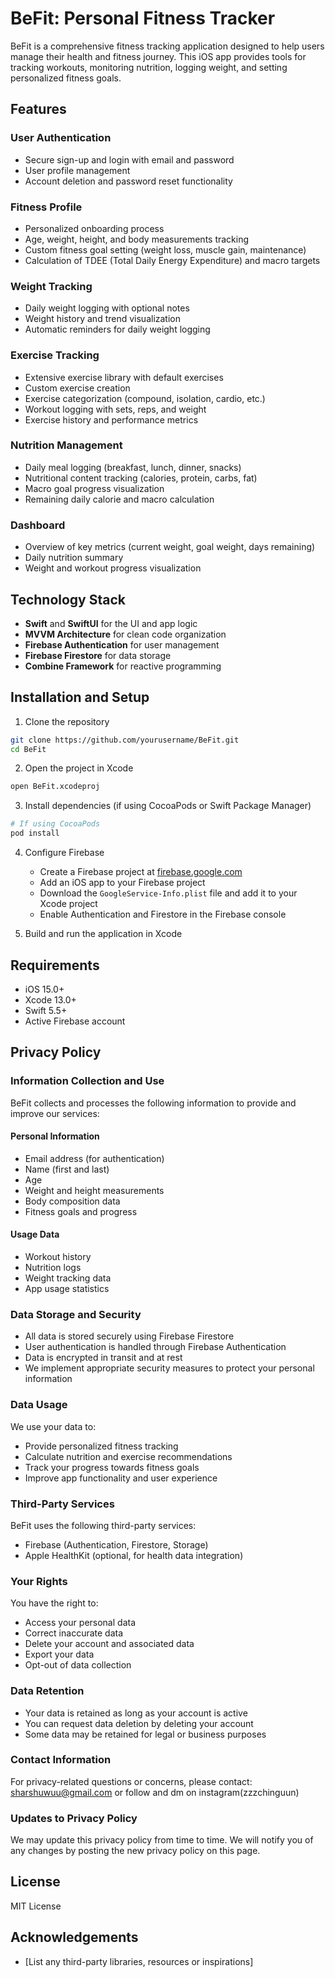 # BeFit: Personal Fitness Tracker

BeFit is a comprehensive fitness tracking application designed to help users manage their health and fitness journey. This iOS app provides tools for tracking workouts, monitoring nutrition, logging weight, and setting personalized fitness goals.

## Features

### User Authentication
- Secure sign-up and login with email and password
- User profile management
- Account deletion and password reset functionality

### Fitness Profile
- Personalized onboarding process
- Age, weight, height, and body measurements tracking
- Custom fitness goal setting (weight loss, muscle gain, maintenance)
- Calculation of TDEE (Total Daily Energy Expenditure) and macro targets

### Weight Tracking
- Daily weight logging with optional notes
- Weight history and trend visualization
- Automatic reminders for daily weight logging

### Exercise Tracking
- Extensive exercise library with default exercises
- Custom exercise creation
- Exercise categorization (compound, isolation, cardio, etc.)
- Workout logging with sets, reps, and weight
- Exercise history and performance metrics

### Nutrition Management
- Daily meal logging (breakfast, lunch, dinner, snacks)
- Nutritional content tracking (calories, protein, carbs, fat)
- Macro goal progress visualization
- Remaining daily calorie and macro calculation

### Dashboard
- Overview of key metrics (current weight, goal weight, days remaining)
- Daily nutrition summary
- Weight and workout progress visualization

## Technology Stack

- **Swift** and **SwiftUI** for the UI and app logic
- **MVVM Architecture** for clean code organization
- **Firebase Authentication** for user management
- **Firebase Firestore** for data storage
- **Combine Framework** for reactive programming

## Installation and Setup

1. Clone the repository
```bash
git clone https://github.com/yourusername/BeFit.git
cd BeFit
```

2. Open the project in Xcode
```bash
open BeFit.xcodeproj
```

3. Install dependencies (if using CocoaPods or Swift Package Manager)
```bash
# If using CocoaPods
pod install
```

4. Configure Firebase
   - Create a Firebase project at [firebase.google.com](https://firebase.google.com)
   - Add an iOS app to your Firebase project
   - Download the `GoogleService-Info.plist` file and add it to your Xcode project
   - Enable Authentication and Firestore in the Firebase console

5. Build and run the application in Xcode

## Requirements

- iOS 15.0+
- Xcode 13.0+
- Swift 5.5+
- Active Firebase account

## Privacy Policy

### Information Collection and Use

BeFit collects and processes the following information to provide and improve our services:

#### Personal Information
- Email address (for authentication)
- Name (first and last)
- Age
- Weight and height measurements
- Body composition data
- Fitness goals and progress

#### Usage Data
- Workout history
- Nutrition logs
- Weight tracking data
- App usage statistics

### Data Storage and Security

- All data is stored securely using Firebase Firestore
- User authentication is handled through Firebase Authentication
- Data is encrypted in transit and at rest
- We implement appropriate security measures to protect your personal information

### Data Usage

We use your data to:
- Provide personalized fitness tracking
- Calculate nutrition and exercise recommendations
- Track your progress towards fitness goals
- Improve app functionality and user experience

### Third-Party Services

BeFit uses the following third-party services:
- Firebase (Authentication, Firestore, Storage)
- Apple HealthKit (optional, for health data integration)

### Your Rights

You have the right to:
- Access your personal data
- Correct inaccurate data
- Delete your account and associated data
- Export your data
- Opt-out of data collection

### Data Retention

- Your data is retained as long as your account is active
- You can request data deletion by deleting your account
- Some data may be retained for legal or business purposes

### Contact Information

For privacy-related questions or concerns, please contact:
   sharshuwuu@gmail.com or follow and dm on instagram(zzzchinguun)

### Updates to Privacy Policy

We may update this privacy policy from time to time. We will notify you of any changes by posting the new privacy policy on this page.

## License

MIT License

## Acknowledgements

- [List any third-party libraries, resources or inspirations]
